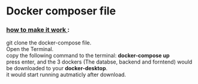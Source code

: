 # Docker composer file

### <u> how to make it work </u>:

git clone the docker-compose file. <br>
Open the Terminal. <br>
copy the following command to the terminal: <b>docker-compose up</b><br>
press enter, and the 3 dockers (The databse, backend and forntend) would be downloaded to your <b>docker-desktop</b>.<br> 
it would start running autmaticly after download.
